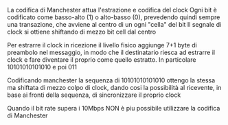 La codifica di Manchester  attua l'estrazione e codifica del clock
Ogni bit è codificato come basso-alto (1) o alto-basso (0), prevedendo quindi sempre una transazione, che avviene al centro di un ogni "cella" del bit
Il segnale di clock si ottiene shiftando di mezzo bit cell dal centro

Per estrarre il clock in ricezione il livello fisico aggiunge 7+1 byte di preambolo nel messaggio, in modo che il destinatario riesca ad estrarre il clock e fare diventare il proprio come quello estratto. 
In particolare 10101010101010 e poi 011

Codificando manchester la sequenza di 10101010101010 ottengo la stessa ma shiftata di mezzo colpo di clock, dando cosi la possibilità al ricevente, in base ai fronti della sequenza, di sincronizzare il proprio clock

Quando il bit rate supera i 10Mbps NON è piu possibile utilizzare la codifica di Manchester